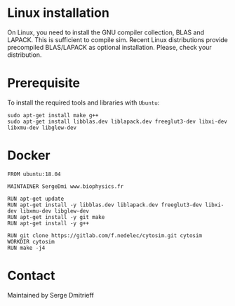# Linux installation

On Linux, you need to install the GNU compiler collection, BLAS and LAPACK. This is sufficient to compile sim. Recent Linux distributions provide precompiled BLAS/LAPACK as optional installation. Please, check your distribution.

# Prerequisite

To install the required tools and libraries with `Ubuntu`:

	sudo apt-get install make g++ 
	sudo apt-get install libblas.dev liblapack.dev freeglut3-dev libxi-dev libxmu-dev libglew-dev


# Docker

	FROM ubuntu:18.04

	MAINTAINER SergeDmi www.biophysics.fr

	RUN apt-get update
	RUN apt-get install -y libblas.dev liblapack.dev freeglut3-dev libxi-dev libxmu-dev libglew-dev
	RUN apt-get install -y git make
	RUN apt-get install -y g++

	RUN git clone https://gitlab.com/f.nedelec/cytosim.git cytosim
	WORKDIR cytosim
	RUN make -j4


# Contact

Maintained by Serge Dmitrieff

